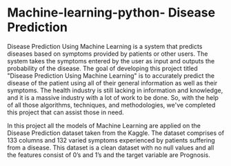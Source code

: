 # Machine-learning-python- Disease Prediction


Disease Prediction Using Machine Learning is a system that predicts diseases based on symptoms provided by patients or other users. The system takes the symptoms entered by the user as input and outputs the probability of the disease.
The goal of developing this project titled "Disease Prediction Using Machine Learning" is to accurately predict the disease of the patient using all of their general information as well as their symptoms.
The health industry is still lacking in information and knowledge, and it is a massive industry with a lot of work to be done. So, with the help of all those algorithms, techniques, and methodologies, we've completed this project that can assist those in need.

In this project all the models of Machine Learning are applied on the Disease Prediction dataset taken from the Kaggle. The dataset comprises of 133 columns and 132 varied symptoms experienced by patients suffering from a disease. This dataset is a clean dataset with no null values and all the features consist of 0’s and 1’s and the target variable are Prognosis.


